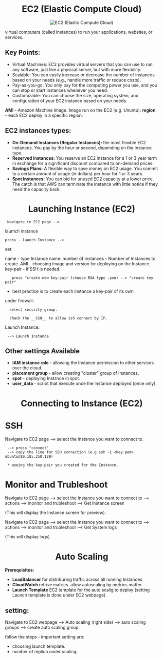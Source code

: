 <div align="center">

# **EC2 (Elastic Compute Cloud)**


![EC2 (Elastic Compute Cloud)](./pic/EC2.gif)

</div>

virtual computers (called instances) to run your applications, websites, or services.

## Key Points:

  * Virtual Machines: EC2 provides virtual servers that you can use to run any software, just like a physical server, but with more flexibility.
  * Scalable: You can easily increase or decrease the number of instances based on your needs (e.g., handle more traffic or reduce costs).
  * Pay-as-you-go: You only pay for the computing power you use, and you can stop or start instances whenever you need.
  * Customizable: You can choose the size, operating system, and configuration of your EC2 instance based on your needs.

__AMI__ - Amazon Machine Image. Image run on the EC2 (e.g. Ununtu).
__region__ - each EC2 deploy in a specific region.

## EC2 instances types:

  * __On-Demand Instances (Regular Instances):__ the most flexible EC2 instances. You pay by the hour or second, depending on the instance type.
  * __Reserved Instances:__ You reserve an EC2 instance for a 1 or 3 year term in exchange for a significant discount compared to on-demand prices.
  * __Savings Plans:__ A flexible way to save money on EC2 usage. You commit to a certain amount of usage (in dollars) per hour for 1 or 3 years.
  * __Spot Instances:__  You can bid for unused EC2 capacity at a lower price. The catch is that AWS can terminate the instance with little notice if they need the capacity back.

<div align="center">

# **Launching Instance (EC2)**

</div>

     Navigate to EC2 page -->

laumch instance

    press - launch Instance -->

set:

   name - type Instance name.
   number of instances - Number of Instances to create.
   AMI - choosing Image and version for deploying on the Instance.
   key-pair - if SSH is needed.

       press "create new key-pair (choose RSA type .pen) --> "create key pair"

   * best practice is to create each instance a key-pair of its own.

   under firewall:

      select security group.

      chack the __SSH__ to allow ssh connect by IP.

Launch Instance:

     --> Launch Instance


## Other settings Available

   * __IAM instance role__ - allowing the Instance permission to other services over the cloud.
   * __placement group__ - allow creating "cluster" group of Instances.
   * __spot__ - deploying Instance in spot.
   * __user_data__ - script that execute once the Instance deployed (once only).
   

<div align="center">

# **Connecting to Instance (EC2)**

</div>

# SSH

Navigate to EC2 page --> select the Instance you want to connect to.

     --> press "connect"
     --> copy the line for SSH connection (e.g ssh -i <key.pem> ubuntu@10.185.250.129)

     * useing the key-pair you created for the Instance.

# Monitor and Trubleshoot

Navigate to EC2 page --> select the Instance you want to connect to --> actions --> monitor and trubleshoot --> Get Instance screen

(This will display the Instance screen for preview).


Navigate to EC2 page --> select the Instance you want to connect to --> actions --> monitor and trubleshoot --> Get System logs

(This will display logs).

<div align="center">

# **Auto Scaling**

</div>

__Prerequisites:__

  - __LoadBalancer__ for distriburing traffic across all running Instances.
  - __CloudWatch__ retrive matrics. allow autoscaling by metrics matter.
  - __Launch Template__ EC2 template for the auto scalig to deploy (setting Launch template is done under EC2 webpage).

## setting:

Navigate to EC2 webpage --> Auto scaling (right side) --> auto scaling groups --> create auto scaling group

follow the steps - important setting are:

  - choosing launch template.
  - number of replica under scaling.
